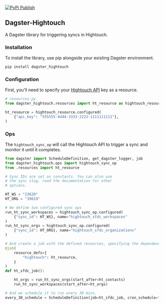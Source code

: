 [![PyPi Publish](https://github.com/hightouchio/dagster-hightouch/actions/workflows/pypi-publish.yml/badge.svg?branch=main)](https://github.com/hightouchio/dagster-hightouch/actions/workflows/pypi-publish.yml)

## Dagster-Hightouch

A Dagster library for triggering syncs in Hightouch.

### Installation

To install the library, use pip alongside your existing Dagster environment.

```bash
pip install dagster_hightouch
```

### Configuration

First, you'll need to specify your [Hightouch API](https://hightouch.com/docs/developer-tools/api-guide/) key as a resource.

```python
# resources.py
from dagster_hightouch.resources import ht_resource as hightouch_resource

ht_resource = hightouch_resource.configured(
    {"api_key": "555555-4444-3333-2222-1111111111"},
)
```

### Ops

The `hightouch_sync_op` will call the Hightouch API to trigger
a sync and monitor it until it completes.

```python
from dagster import ScheduleDefinition, get_dagster_logger, job
from dagster_hightouch.ops import hightouch_sync_op
from .resources import ht_resource

# Sync IDs are set as constants. You can also use
# the sync slug, read the documentation for other
# options.

HT_WS = "23620"
HT_ORG = "39619"

# We define two configured sync ops
run_ht_sync_workspaces = hightouch_sync_op.configured(
    {"sync_id": HT_WS}, name="hightouch_sfdc_workspaces"
)
run_ht_sync_orgs = hightouch_sync_op.configured(
    {"sync_id": HT_ORG}, name="hightouch_sfdc_organizations"
)

# And create a job with the defined resources, specifying the dependencies.
@job(
    resource_defs={
        "hightouch": ht_resource,
    }
)
def ht_sfdc_job():

    ht_orgs = run_ht_sync_orgs(start_after=ht_contacts)
    run_ht_sync_workspaces(start_after=ht_orgs)

# And we schedule it to run every 30 mins.
every_30_schedule = ScheduleDefinition(job=ht_sfdc_job, cron_schedule="*/30 * * * *")
```
